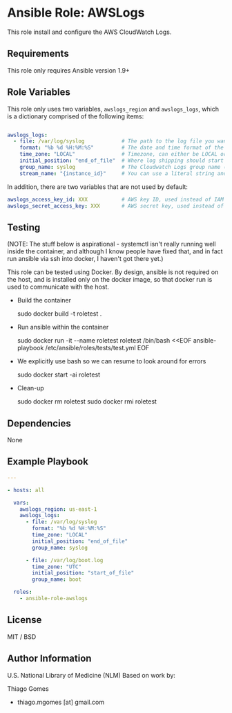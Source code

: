 # **Ansible Role: AWSLogs**

This role install and configure the AWS CloudWatch Logs.

## Requirements

This role only requires Ansible version 1.9+

## Role Variables

This role only uses two variables, `awslogs_region` and `awslogs_logs`, which is a dictionary comprised of the following items:

```yaml

awslogs_logs:
  - file: /var/log/syslog            # The path to the log file you want to ship (required)
    format: "%b %d %H:%M:%S"         # The date and time format of the log file
    time_zone: "LOCAL"               # Timezone, can either be LOCAL or UTC
    initial_position: "end_of_file"  # Where log shipping should start from
    group_name: syslog               # The Cloudwatch Logs group name (required)
    stream_name: "{instance_id}"     # You can use a literal string and/or predefined variables ({instance_id}, {hostname}, {ip_address})
```

In addition, there are two variables that are not used by default:

```yaml
awslogs_access_key_id: XXX           # AWS key ID, used instead of IAM roles
awslogs_secret_access_key: XXX       # AWS secret key, used instead of IAM roles
```

## Testing

(NOTE: The stuff below is aspirational - systemctl isn't really running well
       inside the container, and although I know people have fixed that, and 
       in fact run ansible via ssh into docker, I haven't got there yet.)

This role can be tested using Docker.  By design, ansible is not required on
the host, and is installed only on the docker image, so that docker run is used to communicate with the host.

* Build the container

    sudo docker build -t roletest .

* Run ansible within the container 

    sudo docker run -it --name roletest roletest /bin/bash <<EOF
    ansible-playbook /etc/ansible/roles/tests/test.yml
    EOF

* We explicitly use bash so we can resume to look around for errors

    sudo docker start -ai roletest

* Clean-up

    sudo docker rm roletest
    sudo docker rmi roletest

## Dependencies

None

## Example Playbook

```yaml
---

- hosts: all

  vars:
    awslogs_region: us-east-1
    awslogs_logs:
      - file: /var/log/syslog
        format: "%b %d %H:%M:%S"
        time_zone: "LOCAL"
        initial_position: "end_of_file"
        group_name: syslog

      - file: /var/log/boot.log
        time_zone: "UTC"
        initial_position: "start_of_file"
        group_name: boot

  roles:
    - ansible-role-awslogs

```

## License

MIT / BSD

## Author Information

U.S. National Library of Medicine (NLM)
Based on work by:

Thiago Gomes
- thiago.mgomes [at] gmail.com
